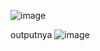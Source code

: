 ![image](https://github.com/user-attachments/assets/30a928c0-9807-4c76-bdb5-863cdf448c15)

outputnya
![image](https://github.com/user-attachments/assets/3faf3cb9-a2e4-47da-9fb0-87761fc3f454)
